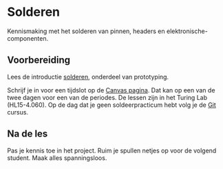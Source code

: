 # Solderen

Kennismaking met het solderen van pinnen, headers en elektronische-componenten. 

## Voorbereiding

Lees de introductie [solderen](https://hu-ti-dev.github.io/TI-S2/hardware-interfacing/prototyping/solderen/), onderdeel van prototyping.

Schrijf je in voor een tijdslot op de [Canvas pagina](https://canvas.hu.nl/courses/39897). Dat kan op een van de twee dagen voor een van de periodes. De lessen zijn in het Turing Lab (HL15-4.060). Op de dag dat je geen soldeerpracticum hebt volg je de [Git](https://hu-ti-dev.github.io/TI-S2/software/git/) cursus. 

## Na de les

Pas je kennis toe in het project. Ruim je spullen netjes op voor de volgend student. Maak alles spanningsloos.
